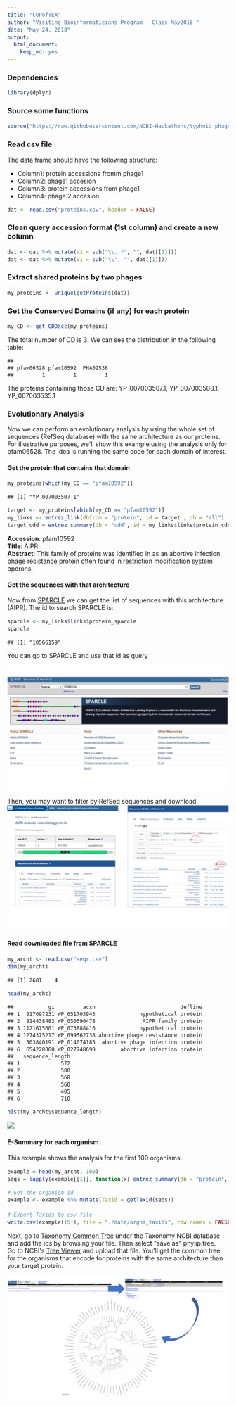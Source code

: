 ```yaml
---
title: "CUPofTEA"
author: "Visiting Bioinformaticians Program - Class May2018 "
date: "May 24, 2018"
output: 
  html_document: 
    keep_md: yes
---
```



### Dependencies

```r
library(dplyr)
```

### Source some functions

```r
source("https://raw.githubusercontent.com/NCBI-Hackathons/typhoid_phages/master/R/CDname.R")
```


### Read csv file 
The data frame should have the following structure: 
  
  * Column1: protein accessions fromm phage1
  * Column2: phage1 accesion
  * Column3: protein accessions from phage1
  * Column4: phage 2 accesion


```r
dat <- read.csv("proteins.csv", header = FALSE)
```



### Clean query accession format (1st column) and create a new column

```r
dat <- dat %>% mutate(V1 = sub("\\..*", "", dat[[1]]))
dat <- dat %>% mutate(V1 = sub("\\﻿", "", dat[[1]]))
```

### Extract shared proteins by two phages



```r
my_proteins <- unique(getProteins(dat))
```


### Get the Conserved Domains (if any) for each protein

```r
my_CD <- get_CDDacc(my_proteins)
```

The total number of CD is 3. We can see the distribution in the following table: 

```
## 
## pfam06528 pfam10592  PHA02536 
##         1         1         1
```
The proteins containing those CD are: YP_007003507.1, YP_007003508.1, YP_007003535.1

### Evolutionary Analysis
Now we can perform an evolutionary analysis by using the whole set of sequences (RefSeq database) with the same architecture as our proteins. 
For illustrative purposes, we'll show this example using the analysis only for pfam06528. The idea is running the same code for each domain of interest. 


#### Get the protein that contains that domain

```r
my_proteins[which(my_CD == "pfam10592")]
```

```
## [1] "YP_007003507.1"
```


```r
target <- my_proteins[which(my_CD == "pfam10592")]
my_links <- entrez_link(dbfrom = "protein", id = target	, db = "all")
target_cdd = entrez_summary(db = "cdd", id = my_links$links$protein_cdd)
```

**Accession**: pfam10592  
**Title**: AIPR  
**Abstract**: This family of proteins was identified in as an abortive infection phage resistance protein often found in restriction modification system operons.  


#### Get the sequences  with that architecture
Now from [SPARCLE](https://www.ncbi.nlm.nih.gov/sparcle) we can get the list of sequences with this architecture (AIPR). The id to search SPARCLE is:

```r
sparcle <- my_links$links$protein_sparcle
sparcle
```

```
## [1] "10566159"
```

You can go to SPARCLE and use that id as query

![](figures/spar1.png)

Then, you may want to filter by RefSeq sequences and download
![](figures/spar2.png)

#### Read downloaded file from SPARCLE

```r
my_archt <- read.csv("seqr.csv")
dim(my_archt)
```

```
## [1] 2681    4
```

```r
head(my_archt)
```

```
##           gi         acxn                           defline
## 1  917097231 WP_051703943              hypothetical protein
## 2  914438483 WP_050590478               AIPR family protein
## 3 1121675601 WP_073888416              hypothetical protein
## 4 1274375217 WP_099562738 abortive phage resistance protein
## 5  503840191 WP_014074185  abortive phage infection protein
## 6  654228060 WP_027748690        abortive infection protein
##   sequence_length
## 1             572
## 2             580
## 3             568
## 4             560
## 5             405
## 6             710
```

```r
hist(my_archt$sequence_length)
```

![](CUPofTEA_files/figure-html/unnamed-chunk-12-1.png)<!-- -->

#### E-Summary for each organism. 
This example shows the analysis for the first 100 organisms. 


```r
example = head(my_archt, 100)
seqs = lapply(example[[1]], function(x) entrez_summary(db = "protein", id = x))
```




```r
# Get the organism id
example <- example %>% mutate(Taxid = getTaxid(seqs))

# Export Taxids to csv file
write.csv(example[[5]], file = "./data/orgns_taxids", row.names = FALSE)
```


Next, go to [Taxonomy Common Tree](https://www.ncbi.nlm.nih.gov/Taxonomy/CommonTree/wwwcmt.cgi) under the Taxonomy NCBI database and add the ids by browsing your file. Then select "save as" phylip.tree.  
Go to  NCBI's [Tree Viewer](https://www.ncbi.nlm.nih.gov/projects/treeview/) and upload that file. You'll get the common tree for the organisms that encode for proteins with the same architecture than your target protein.   


![](figures/commonTree.png)

